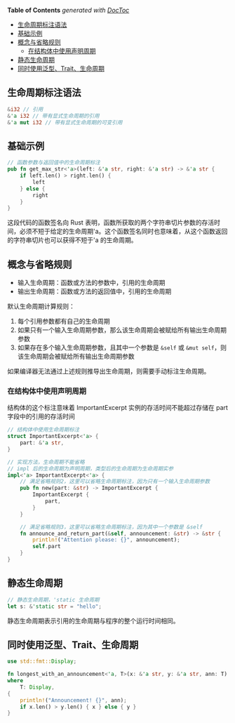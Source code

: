 <!-- START doctoc generated TOC please keep comment here to allow auto update -->
<!-- DON'T EDIT THIS SECTION, INSTEAD RE-RUN doctoc TO UPDATE -->
**Table of Contents**  *generated with [DocToc](https://github.com/thlorenz/doctoc)*

- [生命周期标注语法](#%E7%94%9F%E5%91%BD%E5%91%A8%E6%9C%9F%E6%A0%87%E6%B3%A8%E8%AF%AD%E6%B3%95)
- [基础示例](#%E5%9F%BA%E7%A1%80%E7%A4%BA%E4%BE%8B)
- [概念与省略规则](#%E6%A6%82%E5%BF%B5%E4%B8%8E%E7%9C%81%E7%95%A5%E8%A7%84%E5%88%99)
  - [在结构体中使用声明周期](#%E5%9C%A8%E7%BB%93%E6%9E%84%E4%BD%93%E4%B8%AD%E4%BD%BF%E7%94%A8%E5%A3%B0%E6%98%8E%E5%91%A8%E6%9C%9F)
- [静态生命周期](#%E9%9D%99%E6%80%81%E7%94%9F%E5%91%BD%E5%91%A8%E6%9C%9F)
- [同时使用泛型、Trait、生命周期](#%E5%90%8C%E6%97%B6%E4%BD%BF%E7%94%A8%E6%B3%9B%E5%9E%8Btrait%E7%94%9F%E5%91%BD%E5%91%A8%E6%9C%9F)

<!-- END doctoc generated TOC please keep comment here to allow auto update -->

## 生命周期标注语法

```rust
&i32 // 引用
&'a i32 // 带有显式生命周期的引用
&'a mut i32 // 带有显式生命周期的可变引用
```

## 基础示例

```rust
// 函数参数与返回值中的生命周期标注
pub fn get_max_str<'a>(left: &'a str, right: &'a str) -> &'a str {
    if left.len() > right.len() {
        left
    } else {
        right
    }
}
```

这段代码的函数签名向 Rust 表明，函数所获取的两个字符串切片参数的存活时间，必须不短于给定的生命周期'a。这个函数签名同时也意味着，从这个函数返回的字符串切片也可以获得不短于'a 的生命周期。

## 概念与省略规则

- 输入生命周期：函数或方法的参数中，引用的生命周期
- 输出生命周期：函数或方法的返回值中，引用的生命周期

默认生命周期计算规则：

1. 每个引用参数都有自己的生命周期
2. 如果只有一个输入生命周期参数，那么该生命周期会被赋给所有输出生命周期参数
3. 如果存在多个输入生命周期参数，且其中一个参数是 `&self` 或 `&mut self`，则该生命周期会被赋给所有输出生命周期参数

如果编译器无法通过上述规则推导出生命周期，则需要手动标注生命周期。

### 在结构体中使用声明周期

结构体的这个标注意味着 ImportantExcerpt 实例的存活时间不能超过存储在 part 字段中的引用的存活时间

```rust
// 结构体中使用生命周期标注
struct ImportantExcerpt<'a> {
    part: &'a str,
}

// 实现方法，生命周期不能省略
// impl 后的生命周期为声明周期，类型后的生命周期为生命周期实参
impl<'a> ImportantExcerpt<'a> {
    // 满足省略规则2，这里可以省略生命周期标注，因为只有一个输入生命周期参数
    pub fn new(part: &str) -> ImportantExcerpt {
        ImportantExcerpt {
            part,
        }
    }

    // 满足省略规则3，这里可以省略生命周期标注，因为其中一个参数是 &self
    fn announce_and_return_part(&self, announcement: &str) -> &str {
        println!("Attention please: {}", announcement);
        self.part
    }
}

```

## 静态生命周期

```rust
// 静态生命周期，'static 生命周期
let s: &'static str = "hello";
```

静态生命周期表示引用的生命周期与程序的整个运行时间相同。

## 同时使用泛型、Trait、生命周期

```rust
use std::fmt::Display;

fn longest_with_an_announcement<'a, T>(x: &'a str, y: &'a str, ann: T) -> &'a str
where
    T: Display,
{
    println!("Announcement! {}", ann);
    if x.len() > y.len() { x } else { y }
}

```
